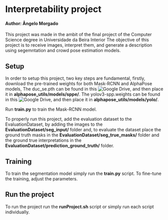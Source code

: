 # Interpretability project
#### Author: Ângelo Morgado

This project was made in the ambit of the final project of the Computer Science degree in Universidade da Beira Interior
The objective of this project is to receive images, interpret them, and generate a description using segemntation and crowd pose estimation models.

## Setup

In order to setup this project, two key steps are fundamental, firstly, download the pre-trained weights for both Mask-RCNN and AlphaPose models, 
The duc_se.pth can be found in this ![Google Drive](https://drive.google.com/open?id=1OPORTWB2cwd5YTVBX-NE8fsauZJWsrtW), and then place it in **alphapose_utils/models/sppe/**.
The yolov3-spp.weights can be found in this ![Google Drive](https://drive.google.com/open?id=1D47msNOOiJKvPOXlnpyzdKA3k6E97NTC), and then place it in **alphapose_utils/models/yolo/**.

Run **train.py** to train the Mask-RCNN model.

To properly run this project, add the evaluation dataset to the EvaluationDataset, by adding the images to the **EvaluationDataset/seg_input/** folder and, to evaluate the dataset place the ground truth masks in the **EvaluationDataset/seg_true_masks/** folder and the ground true interpretations in the **EvaluationDataset/prediction_ground_truth/** folder.

## Training

To train the segmentation model simply run the **train.py** script. To fine-tune the training, adjust the parameters.

## Run the project

To run the project run the **runProject.sh** script or simply run each script individually.

